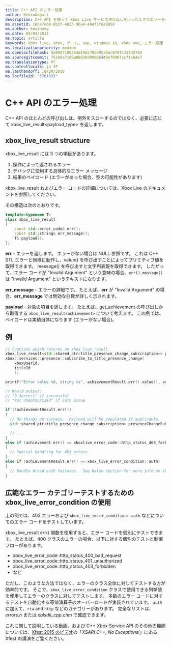 ```yaml
---
title: C++ API のエラー処理
author: KevinAsgari
description: C++ API を使って Xbox Live サービス呼び出しを行ったときのエラーを処理する方法について説明します。
ms.assetid: 10b47e68-8b1f-4023-96a4-404f3f6a9850
ms.author: kevinasg
ms.date: 04/04/2017
ms.topic: article
keywords: xbox live, xbox, ゲーム, uwp, windows 10, xbox one, エラー処理
ms.localizationpriority: medium
ms.openlocfilehash: 4a9947180764d196579569536ec979fc31f3570d
ms.sourcegitcommit: 753e0a7160a88830d9908b446ef0907cc71c64e7
ms.translationtype: MT
ms.contentlocale: ja-JP
ms.lasthandoff: 10/30/2018
ms.locfileid: "5761632"
---
```

# <a name="c-api-error-handling"></a>C++ API のエラー処理

C++ API のほとんどの呼び出しは、例外をスローするのではなく、必要に応じて xbox_live_result<payload_type> を返します。

## <a name="xboxliveresult-structure"></a>xbox_live_result structure
xbox_live_result には 3 つの項目があります。
1. 操作によって返されるエラー
2. デバッグに使用する具体的なエラー メッセージ
3. 結果のペイロード (エラーがあった場合、空の可能性があります)

xbox_live_result およびエラー コードの詳細については、Xbox Live のドキュメントを参照してください。

その構造は次のとおりです。

```cpp
template<typename T>
class xbox_live_result
{
    const std::error_code& err();
    const std::string& err_message();
    T& payload();
};
```

**err** - エラーを返します。  エラーがない場合は NULL 参照です。  これは C++ STL エラーと同様に動作し、value() を呼び出すことによってプリミティブ値を取得できます。  message() を呼び出すと文字列表現を取得できます。  したがって、エラー コードが "Invalid Argument" という意味の場合、```err().message()``` は "Invalid Argument" というテキストになります。

**err_message** - エラーの詳細です。  たとえば、**err** が "Invalid Argument" の場合、**err_message** では無効な引数が詳しく示されます。

**payload** - 対象の項目を返します。  たとえば、get_achievement の呼び出しから取得する ```xbox_live_result<achievement>``` について考えます。  この例では、ペイロードは実績自体になります (エラーがない場合)。

## <a name="example"></a>例

```cpp
// Function which returns an xbox_live_result
xbox_live_result<std::shared_ptr<title_presence_change_subscription>> presenceChangeSubscriptionResult =
xbox::services::presence::subscribe_to_title_presence_change(
    xboxUserId,
    titleId
    );

printf("Error value %d, string %s", achievementResult.err().value(), achievementResult.err().message());

// Would output:
// "0 Success" if successful
// "401 Unauthorized" if auth issue

if (!achievementResult.err())
{
  // Do things on success.  Payload will be populated if applicable.
  std::shared_ptr<title_presence_change_subscription> presenceChangeSubscription = presenceChangeSubscriptionResult->payload();

  // ...
}
else if (achievement.err() == xboxlive_error_code::http_status_403_forbidden)
{
  // Special handling for 403 errors
}
else if (achievementResult.err() == xbox_live_error_condition::auth)
{
  // Handle broad auth failures.  See below section for more info on xbox_live_error_condition
}

```

## <a name="using-xboxliveerrorcondition-to-test-against-broad-error-categories"></a>広範なエラー カテゴリーテストするための xbox_live_error_condition の使用
上の例では、403 エラーおよび ```xbox_live_error_condition::auth``` などについてのエラー コードをテストしています。

 xbox_live_result err() 関数を使用すると、エラー コードを個別にテストできます。  たとえば、400 クラスのエラーの場合、以下に対する個別のテストと制御フローがあります。

* xbox_live_error_code::http_status_400_bad_request
* xbox_live_error_code::http_status_401_unauthorized
* xbox_live_error_code::http_status_403_forbidden
* など

ただし、このような方法ではなく、エラーのクラス全体に対してテストする方が効率的です。  そこで、```xbox_live_error_condition``` クラスで使用できる列挙値を使用してエラーのクラスに対してテストします。  多数のエラー コードに対するテストを自動化する等値演算子のオーバーロードが実装されています。  ```auth``` に加えて、```rta``` and ```http``` などのカテゴリーがあります。  完全なリストは、*errors.h* または *xblsdk_cpp.chm* で確認できます。

これに関して説明している動画、および C++ Xbox Service API のその他の機能については、[Xfest 2015 のビデオ](https://developer.xboxlive.com/en-us/platform/documentlibrary/events/Pages/Xfest2015.aspx)の「*XSAPI:C++, No Exceptions!*」にある Xfest の講演をご覧ください。
